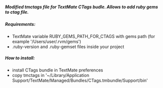 ##### Modified tmctags file for TextMate CTags budle. Allows to add ruby gems to ctag file.  

##### Requirements:  

- TextMate variable RUBY_GEMS_PATH_FOR_CTAGS with gems path (for example '/Users/user/.rvm/gems')  
- .ruby-version and .ruby-gemset files inside your project  

##### How to install:  

- install CTags bundle in TextMate preferences
- copy tmctags in '~/Library/Application Support/TextMate/Managed/Bundles/CTags.tmbundle/Support/bin'